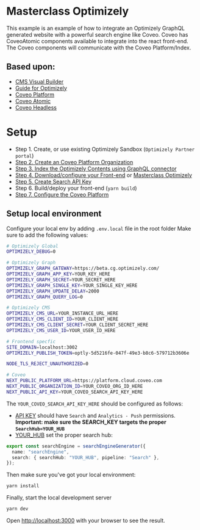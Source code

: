 # Masterclass Optimizely

This example is an example of how to integrate an Optimizely GraphQL generated website with a powerful search engine like Coveo. Coveo has CoveoAtomic components available to integrate into the react front-end. The Coveo components will communicate with the Coveo Platform/Index.

## Based upon:

- [CMS Visual Builder](https://github.com/episerver/cms-visual-builder-vercel-beta)
- [Guide for Optimizely](https://docs.developers.optimizely.com/content-management-system/v1.0.0-CMS-SaaS/docs/create-a-demo-site-using-cms-saas-and-netlify)
- [Coveo Platform](https://docs.coveo.com/en/3361/coveo-platform-overview)
- [Coveo Atomic](https://docs.coveo.com/en/atomic/latest/usage/frameworks/atomic-react-wrapper/#reference)
- [Coveo Headless](https://docs.coveo.com/en/headless/latest/)

# Setup

- Step 1. Create, or use existing Optimizely Sandbox (`Optimizely Partner portal`)
- [Step 2. Create an Coveo Platform Organization](https://www.coveo.com/en/get-started?utm_marketing_tactic=docs)
- [Step 3. Index the Optimizely Contents using GraphQL connector](https://docs.coveo.com/en/o6ab0555/coveo-for-optimizely/index-optimizely-content)
- [Step 4. Download/configure your Front-end](https://github.com/episerver/cms-visual-builder-vercel-beta) or [Masterclass Optimizely](https://github.com/coveooss/masterclass_optimizely)
- [Step 5. Create Search API Key](https://docs.coveo.com/en/105/build-a-search-ui/use-api-key-authentication-with-the-search-api)
- Step 6. Build/deploy your front-end (`yarn build`)
- [Step 7. Configure the Coveo Platform](https://docs.coveo.com/en/3361/coveo-platform-overview)

## Setup local environment

Configure your local env by adding `.env.local` file in the root folder
Make sure to add the following values:

```bash
# Optimizely Global
OPTIMIZELY_DEBUG=0

# Optimizely Graph
OPTIMIZELY_GRAPH_GATEWAY=https://beta.cg.optimizely.com/
OPTIMIZELY_GRAPH_APP_KEY=YOUR_KEY_HERE
OPTIMIZELY_GRAPH_SECRET=YOUR_SECRET_HERE
OPTIMIZELY_GRAPH_SINGLE_KEY=YOUR_SINGLE_KEY_HERE
OPTIMIZELY_GRAPH_UPDATE_DELAY=2000
OPTIMIZELY_GRAPH_QUERY_LOG=0

# Optimizely CMS
OPTIMIZELY_CMS_URL=YOUR_INSTANCE_URL_HERE
OPTIMIZELY_CMS_CLIENT_ID=YOUR_CLIENT_HERE
OPTIMIZELY_CMS_CLIENT_SECRET=YOUR_CLIENT_SECRET_HERE
OPTIMIZELY_CMS_USER_ID=YOUR_USER_ID_HERE

# Frontend specfic
SITE_DOMAIN=localhost:3002
OPTIMIZELY_PUBLISH_TOKEN=optly-5d5216fe-047f-49e3-b8c6-579712b3606e

NODE_TLS_REJECT_UNAUTHORIZED=0

# Coveo
NEXT_PUBLIC_PLATFORM_URL=https://platform.cloud.coveo.com
NEXT_PUBLIC_ORGANIZATION_ID=YOUR_COVEO_ORG_ID_HERE
NEXT_PUBLIC_API_KEY=YOUR_COVEO_SEARCH_API_KEY_HERE

```

The `YOUR_COVEO_SEARCH_API_KEY_HERE` should be configured as follows:

- [API KEY]() should have `Search` and `Analytics - Push` permissions. **Important: make sure the SEARCH_KEY targets the proper `SearchHub=YOUR_HUB`**
- [YOUR_HUB](/src/engine.ts) set the proper search hub:

```ts
export const searchEngine = searchEngineGenerator({
  name: "searchEngine",
  search: { searchHub: "YOUR_HUB", pipeline: "Search" },
});
```

Then make sure you've got your local environment:

```bash
yarn install
```

Finally, start the local development server

```bash
yarn dev
```

Open [http://localhost:3000](http://localhost:3000) with your browser to see the result.
